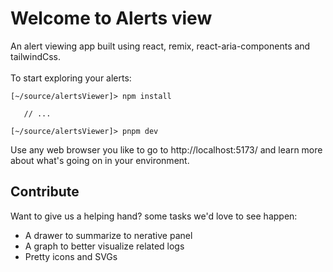 # Welcome to Alerts view
An alert viewing app built using react, remix, react-aria-components and tailwindCss.
<br>
<br>
To start exploring your alerts:
``` 
[~/source/alertsViewer]> npm install

   // ...

[~/source/alertsViewer]> pnpm dev
```
Use any web browser you like to go to http://localhost:5173/ and learn more about what's going on in your environment.


## Contribute
Want to give us a helping hand? some tasks we'd love to see happen:

* A drawer to summarize to nerative panel
* A graph to better visualize related logs
* Pretty icons and SVGs
